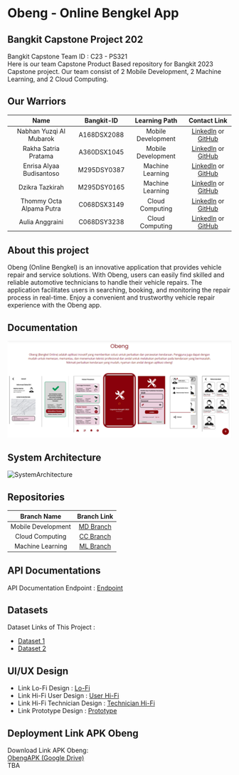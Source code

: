 # Obeng - Online Bengkel App
## Bangkit Capstone Project 202

Bangkit Capstone Team ID : C23 - PS321 <br>
Here is our team Capstone Product Based repository for Bangkit 2023 Capstone project. Our team consist of 2 Mobile Development, 2 Machine Learning, and 2 Cloud Computing.

## Our Warriors

|              Name              | Bangkit-ID |   Learning Path    |                                                       Contact Link                                                       |
| :----------------------------: | :--------: | :----------------: | :----------------------------------------------------------------------------------------------------------------------: |
| Nabhan Yuzqi Al Mubarok | A168DSX2088 |  Mobile Development  |            [LinkedIn](https://www.linkedin.com/in/nabhanyuzqi/) or [GitHub](https://github.com/nabhanyuzqi1)             |
|    Rakha Satria Pratama     | A360DSX1045 |  Mobile Development  |                [LinkedIn](https://www.linkedin.com/in/rakha-satria-pratama-526521216/) or [GitHub](https://github.com/RakhaSatriaP)                |
|             Enrisa Alyaa Budisantoso             | M295DSY0387 | Machine Learning |              [LinkedIn](https://www.linkedin.com/in/risalyaa/?trk=contact-info) or [GitHub](https://github.com/risalyaa)               |
|    Dzikra Tazkirah     | M295DSY0165 | Machine Learning |    [LinkedIn](https://www.linkedin.com/in/dzikratazkirah/) or [GitHub](https://github.com/dzikrat)     |
|       Thommy Octa Alpama Putra      | C068DSX3149 |  Cloud Computing   | [LinkedIn](https://www.linkedin.com/in/thommy-octa-897b9726a/) or [GitHub](https://github.com/thmmyoct) |
|         Aulia Anggraini         | C068DSY3238 |  Cloud Computing   |        [LinkedIn](https://www.linkedin.com/in/aulia-anggraini-765a12259/) or [GitHub](https://github.com/AuliaAngg)        |

## About this project

Obeng (Online Bengkel) is an innovative application that provides vehicle repair and service solutions. With Obeng, users can easily find skilled and reliable automotive technicians to handle their vehicle repairs. The application facilitates users in searching, booking, and monitoring the repair process in real-time. Enjoy a convenient and trustworthy vehicle repair experience with the Obeng app.

## Documentation

![ObengApp](https://github.com/nabhanyuzqi1/Bangkit-Capstone-C23-PS321/blob/main/assets/obeng-main.png)

## System Architecture

![SystemArchitecture](##)

## Repositories

|    Branch Name     |                                      Branch Link                                         |
| :----------------: | :--------------------------------------------------------------------------------------: |
| Mobile Development | [MD Branch](https://github.com/nabhanyuzqi1/Bangkit-Capstone-C23-PS321/tree/mobile_development) |
|  Cloud Computing   | [CC Branch](https://github.com/nabhanyuzqi1/Bangkit-Capstone-C23-PS321/tree/cloud_computing)      |
|  Machine Learning  | [ML Branch](https://github.com/nabhanyuzqi1/Bangkit-Capstone-C23-PS321/tree/machine_learning)       |

## API Documentations

API Documentation Endpoint : [Endpoint](https://documenter.getpostman.com/view/26556240/2s93sdZrs1)

## Datasets

Dataset Links of This Project :

- [Dataset 1](https://github.com/nabhanyuzqi1/Bangkit-Capstone-C23-PS321/blob/machine_learning/Dataset/dataset_6.csv)
- [Dataset 2](https://github.com/nabhanyuzqi1/Bangkit-Capstone-C23-PS321/blob/machine_learning/technicians_data.csv)

## UI/UX Design

- Link Lo-Fi Design : [Lo-Fi](https://www.figma.com/file/9caFW2emSExDwB4rHaIW5W/Online-Bengkel?type=design&node-id=0-1&t=tCL0XlJp69OuHAxa-0)
- Link Hi-Fi User Design : [User Hi-Fi](https://www.figma.com/file/9caFW2emSExDwB4rHaIW5W/Online-Bengkel?type=design&node-id=25-923&t=tCL0XlJp69OuHAxa-0)
- Link Hi-Fi Technician Design : [Technician Hi-Fi](https://www.figma.com/file/9caFW2emSExDwB4rHaIW5W/Online-Bengkel?type=design&node-id=405-1629&t=tCL0XlJp69OuHAxa-0)
- Link Prototype Design : [Prototype](https://www.figma.com/proto/9caFW2emSExDwB4rHaIW5W/Online-Bengkel?type=design&node-id=702-1682&scaling=scale-down&page-id=405%3A1629&starting-point-node-id=702%3A1682)

## Deployment Link APK Obeng

Download Link APK Obeng:<br>
[ObengAPK (Google Drive)](##)<br>
TBA
